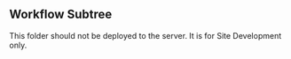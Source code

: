 ## Workflow Subtree

This folder should not be deployed to the server. It is for Site Development only. 



